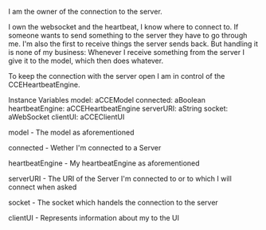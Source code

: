 I am the owner of the connection to the server.

I own the websocket and the heartbeat, I know where to connect to. 
If someone wants to send something to the server they have to go through me.
I'm also the first to receive things the server sends back. But handling it is none of my business:
Whenever I receive something from the server I give it to the model, which then does whatever.

To keep the connection with the server open I am in control of the CCEHeartbeatEngine.


Instance Variables
	model:		aCCEModel
	connected:		aBoolean
	heartbeatEngine:		aCCEHeartbeatEngine
	serverURI:		aString
	socket:		aWebSocket
	clientUI:		aCCEClientUI

model
	- The model as aforementioned

connected
	- Wether I'm connected to a Server

heartbeatEngine
	- My heartbeatEngine as aforementioned

serverURI
	- The URI of the Server I'm connected to or to which I will connect when asked

socket
	- The socket which handels the connection to the server

clientUI
	- Represents information about my to the UI
